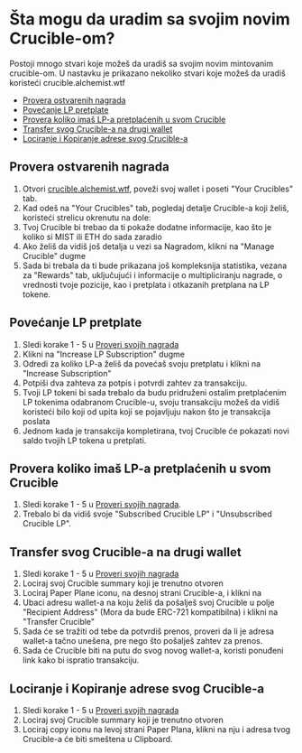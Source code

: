 # Šta mogu da uradim sa svojim novim Crucible-om?

Postoji mnogo stvari koje možeš da uradiš sa svojim novim mintovanim crucible-om. U nastavku je prikazano nekoliko stvari koje možeš da uradiš koristeći crucible.alchemist.wtf

* [Provera ostvarenih nagrada](what-can-i-do-with-my-new-crucible.md#checking-your-rewards)
* [Povećanje LP pretplate](what-can-i-do-with-my-new-crucible.md#increasing-your-lp-subscription)
* [Provera koliko imaš LP-a pretplaćenih u svom Crucible](what-can-i-do-with-my-new-crucible.md#checking-how-much-lp-youve-subscribed-to-your-crucible)
* [Transfer svog Crucible-a na drugi wallet](what-can-i-do-with-my-new-crucible.md#transferring-your-crucible-to-another-wallet)
* [Lociranje i Kopiranje adrese svog Crucible-a](what-can-i-do-with-my-new-crucible.md#locating-and-copying-your-crucible-address)

## Provera ostvarenih nagrada

1. Otvori [crucible.alchemist.wtf](https://crucible.alchemist.wtf/), poveži svoj wallet i poseti "Your Crucibles" tab.
2. Kad odeš na "Your Crucibles" tab, pogledaj detalje Crucible-a koji želiš, koristeći strelicu okrenutu na dole:  
3. Tvoj Crucible bi trebao da ti pokaže dodatne informacije, kao što je koliko si MIST ili ETH do sada zaradio  
4. Ako želiš da vidiš još detalja u vezi sa Nagradom, klikni na "Manage Crucible" dugme   
5. Sada bi trebala da ti bude prikazana još kompleksnija statistika, vezana za "Rewards" tab, uključujući i informacije o multipliciranju nagrade, o vrednosti tvoje pozicije, kao i pretplata i otkazanih pretplana na LP tokene.   

## Povećanje LP pretplate

1. Sledi korake 1 - 5 u [Proveri svojih nagrada](what-can-i-do-with-my-new-crucible.md#checking-your-rewards)
2. Klikni na "Increase LP Subscription" dugme  
3. Odredi za koliko LP-a želiš da povećaš svoju pretplatu i klikni na "Increase Subscription"   
4. Potpiši dva zahteva za potpis i potvrdi zahtev za transakciju.   
5. Tvoji LP tokeni bi sada trebalo da budu pridruženi ostalim pretplaćenim LP tokenima odabranom Crucible-u, svoju transakciju možeš da vidiš koristeći bilo koji od upita koji se pojavljuju nakon što je transakcija poslata   
6. Jednom kada je transakcija kompletirana, tvoj Crucible će pokazati novi saldo tvojih LP tokena u pretplati.

## Provera koliko imaš LP-a pretplaćenih u svom Crucible

1. Sledi korake 1 - 5 u [Proveri svojih nagrada](what-can-i-do-with-my-new-crucible.md#provera-ostvarenih-nagrada).
2. Trebalo bi da vidiš svoje "Subscribed Crucible LP" i "Unsubscribed Crucible LP".

## Transfer svog Crucible-a na drugi wallet

1. Sledi korake 1 - 5 u [Proveri svojih nagrada](what-can-i-do-with-my-new-crucible.md#provera-ostvarenih-nagrada)
2. Lociraj svoj Crucible summary koji je trenutno otvoren  
3. Lociraj Paper Plane iconu, na desnoj strani Crucible-a, i klikni na  
4. Ubaci adresu wallet-a na koju želiš da pošalješ svoj Crucible u polje "Recipient Address" \(Mora da bude ERC-721 kompatibilna\) i klikni na "Transfer Crucible"  
5. Sada će se tražiti od tebe da potvrdiš prenos, proveri da li je adresa wallet-a tačno unešena, pre nego što pošalješ zahtev za prenos.   
6. Sada će Crucible biti na putu do svog novog wallet-a, koristi ponuđeni link kako bi ispratio transakciju.    

## Lociranje i Kopiranje adrese svog Crucible-a

1. Sledi korake 1 - 5 u [Proveri svojih nagrada](what-can-i-do-with-my-new-crucible.md#provera-ostvarenih-nagrada)
2. Lociraj svoj Crucible summary koji je trenutno otvoren  
3. Lociraj copy iconu na levoj strani Paper Plana, klikni na nju i adresa tvog Crucible-a će biti smeštena u Clipboard. 



